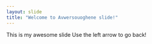 ```yaml
---
layout: slide
title: "Welcome to Avwersouoghene slide!"
---
```


This is my awesome slide
Use the left arrow to go back!
